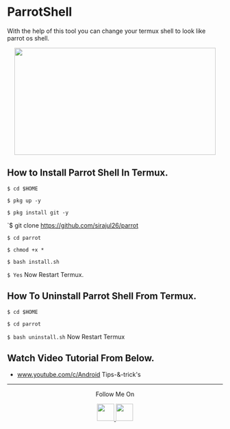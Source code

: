 # ParrotShell
With the help of this tool you can change your termux shell to look like parrot os shell.
<p align="center">
  <img src="https://1.bp.blogspot.com/-UZI_fYmufoY/X12zQE6BYtI/AAAAAAAAARM/KDh2LTTZyvQ9Q0Xgy3w39Wc1faqjL71OACLcBGAsYHQ/s1052/Screenshot_20200913_111943.jpg" width="470" height="250">
</p>

## How to Install Parrot Shell In Termux.

`$ cd $HOME`

`$ pkg up -y`

`$ pkg install git -y`

`$ git clone https://github.com/sirajul26/parrot

`$ cd parrot`

`$ chmod +x *`

`$ bash install.sh`

`$ Yes`
Now Restart Termux.

## How To Uninstall Parrot Shell From Termux.

`$ cd $HOME`

`$ cd parrot`

`$ bash uninstall.sh`
Now Restart Termux

## Watch Video Tutorial From Below.
* www.youtube.com/c/Android Tips-&-trick's
---

<p align="center">
  Follow Me On
</p>
<p align="center">
  <a href="https://www.youtube.com/c/Android Tips-&-trick's">
    <img src="https://github.com/th3unkn0n/extra/blob/master/.img/yt.png" width="40" height="40">
  </a>
  <a href="https://www.instagram.com/freelancer.sirajul/">
    <img src="https://github.com/th3unkn0n/extra/blob/master/.img/ig.png" width="40" height="40">
</p>
